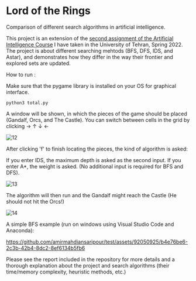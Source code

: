 # Lord of the Rings
Comparison of different search algorithms in artificial intelligence.

This project is an extension of the [second assignment of the Artificial Intelligence Course](https://github.com/amirmahdiansaripour/Artificial-Inteligence-Assigments) I have taken in the University of Tehran, Spring 2022. The project is about different searching mehtods (BFS, DFS, IDS, and Astar), and demonstrates how they differ in the way their frontier and explored sets are updated.

How to run :

Make sure that the pygame library is installed on your OS for graphical interface.

`
python3 total.py
`

A window will be shown, in which the pieces of the game should be placed (Gandalf, Orcs, and The Castle). You can switch between cells in the grid by clicking → ↑ ↓ ← 

![12](https://github.com/amirmahdiansaripour/test/assets/92050925/dd0b1488-5465-4f0e-a9d0-0e01bbdc5a2e)


After clicking 'f' to finish locating the pieces, the kind of algorithm is asked:

If you enter IDS, the maximum depth is asked as the second input. If you enter A*, the weight is asked. (No additional input is required for BFS and DFS).

![13](https://github.com/amirmahdiansaripour/test/assets/92050925/ea032f73-98d0-4976-9925-3dc6707f6d99)

The algorithm will then run and the Gandalf might reach the Castle (He should not hit the Orcs!) 

![14](https://github.com/amirmahdiansaripour/test/assets/92050925/3a18e4a9-34a2-4713-9c9c-49578bfb4038)

A simple BFS example (run on windows using Visual Studio Code and Anaconda):



https://github.com/amirmahdiansaripour/test/assets/92050925/b4e76be6-2c3b-42b4-8dc2-8ef6134b5fb6


Please see the report included in the repository for more details and a thorough explanation about the project and search algorithms (their time/memory complexity, heuristic methods, etc.)




